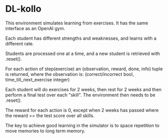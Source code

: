 # DL-kollo

This environment simulates learning from exercises. It has the same interface as an OpenAI gym.

Each student has different strengths and weaknesses, and learns with a different rate.

Students are processed one at a time, and a new student is retrieved with .reset().

For each action of step(exercise) an (observation, reward, done, info) tuple is returned, where the observation is: (correct/incorrect bool, time_till_next_exercise integer)

Each student will do exercises for 2 weeks, then rest for 2 weeks and then perform a final test over each "skill".
The environment then needs to be .reset().

The reward for each action is 0, except when 2 weeks has passed where the reward == the test score over all skills.


The key to achieve good learning in the simulator is to space repetition to
move memories to long term memory.


